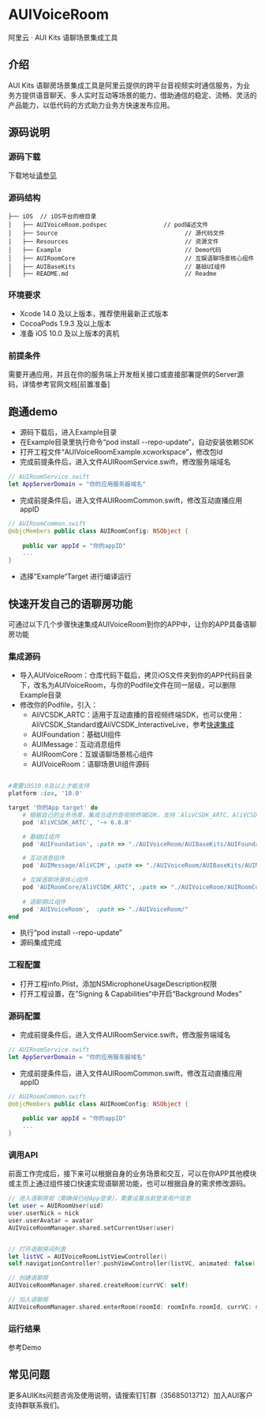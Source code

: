 # AUIVoiceRoom
阿里云 · AUI Kits 语聊场景集成工具

## 介绍
AUI Kits 语聊房场景集成工具是阿里云提供的跨平台音视频实时通信服务，为业务方提供语音聊天、多人实时互动等场景的能力，借助通信的稳定、流畅、灵活的产品能力，以低代码的方式助力业务方快速发布应用。


## 源码说明

### 源码下载
下载地址[请参见](https://github.com/MediaBox-AUIKits/AUIVoiceRoom/tree/main/iOS)

### 源码结构
```
├── iOS  // iOS平台的根目录
│   ├── AUIVoiceRoom.podspec                // pod描述文件
│   ├── Source                                    // 源代码文件
│   ├── Resources                                 // 资源文件
│   ├── Example                                   // Demo代码
│   ├── AUIRoomCore                               // 互娱语聊场景核心组件 
│   ├── AUIBaseKits                               // 基础UI组件   
│   ├── README.md                                 // Readme  

```

### 环境要求
- Xcode 14.0 及以上版本，推荐使用最新正式版本
- CocoaPods 1.9.3 及以上版本
- 准备 iOS 10.0 及以上版本的真机

### 前提条件
需要开通应用，并且在你的服务端上开发相关接口或直接部署提供的Server源码，详情参考官网文档[前置准备]


## 跑通demo

- 源码下载后，进入Example目录
- 在Example目录里执行命令“pod install  --repo-update”，自动安装依赖SDK
- 打开工程文件“AUIVoiceRoomExample.xcworkspace”，修改包Id
- 完成前提条件后，进入文件AUIRoomService.swift，修改服务端域名
```swift
// AUIRoomService.swift
let AppServerDomain = "你的应用服务器域名"

```
- 完成前提条件后，进入文件AUIRoomCommon.swift，修改互动直播应用appID
```swift
// AUIRoomCommon.swift
@objcMembers public class AUIRoomConfig: NSObject {
    
    public var appId = "你的appID"
    ...
}
```

- 选择”Example“Target 进行编译运行


## 快速开发自己的语聊房功能
可通过以下几个步骤快速集成AUIVoiceRoom到你的APP中，让你的APP具备语聊房功能

### 集成源码
- 导入AUIVoiceRoom：仓库代码下载后，拷贝iOS文件夹到你的APP代码目录下，改名为AUIVoiceRoom，与你的Podfile文件在同一层级，可以删除Example目录
- 修改你的Podfile，引入：
  - AliVCSDK_ARTC：适用于互动直播的音视频终端SDK，也可以使用：AliVCSDK_Standard或AliVCSDK_InteractiveLive，参考[快速集成](https://help.aliyun.com/document_detail/2412571.htm)
  - AUIFoundation：基础UI组件
  - AUIMessage：互动消息组件
  - AUIRoomCore：互娱语聊场景核心组件
  - AUIVoiceRoom：语聊场景UI组件源码
```ruby

#需要iOS10.0及以上才能支持
platform :ios, '10.0'

target '你的App target' do
    # 根据自己的业务场景，集成合适的音视频终端SDK，支持：AliVCSDK_ARTC、AliVCSDK_Standard、AliVCSDK_InteractiveLive
    pod 'AliVCSDK_ARTC', '~> 6.8.0'

    # 基础UI组件
    pod 'AUIFoundation', :path => "./AUIVoiceRoom/AUIBaseKits/AUIFoundation/"

    # 互动消息组件
    pod 'AUIMessage/AliVCIM', :path => "./AUIVoiceRoom/AUIBaseKits/AUIMessage/"

    # 互娱语聊场景核心组件
    pod 'AUIRoomCore/AliVCSDK_ARTC', :path => "./AUIVoiceRoom/AUIRoomCore/"
    
    # 语聊房UI组件
    pod 'AUIVoiceRoom',  :path => "./AUIVoiceRoom/"
end
```
- 执行“pod install --repo-update”
- 源码集成完成

### 工程配置
- 打开工程info.Plist，添加NSMicrophoneUsageDescription权限
- 打开工程设置，在”Signing & Capabilities“中开启“Background Modes”


### 源码配置
- 完成前提条件后，进入文件AUIRoomService.swift，修改服务端域名
```swift
// AUIRoomService.swift
let AppServerDomain = "你的应用服务器域名"
```
- 完成前提条件后，进入文件AUIRoomCommon.swift，修改互动直播应用appID
```swift
// AUIRoomCommon.swift
@objcMembers public class AUIRoomConfig: NSObject {
    
    public var appId = "你的appID"
    ...
}
```
### 调用API
前面工作完成后，接下来可以根据自身的业务场景和交互，可以在你APP其他模块或主页上通过组件接口快速实现语聊房功能，也可以根据自身的需求修改源码。

``` Swift
// 进入语聊房前（需确保已经App登录），需要设置当前登录用户信息
let user = AUIRoomUser(uid)
user.userNick = nick
user.userAvatar = avatar
AUIVoiceRoomManager.shared.setCurrentUser(user)


// 打开语聊房间列表
let listVC = AUIVoiceRoomListViewController()
self.navigationController?.pushViewController(listVC, animated: false)

// 创建语聊房
AUIVoiceRoomManager.shared.createRoom(currVC: self)

// 加入语聊房
AUIVoiceRoomManager.shared.enterRoom(roomId: roomInfo.roomId, currVC: self)

```

### 运行结果
参考Demo

## 常见问题
更多AUIKits问题咨询及使用说明，请搜索钉钉群（35685013712）加入AUI客户支持群联系我们。
